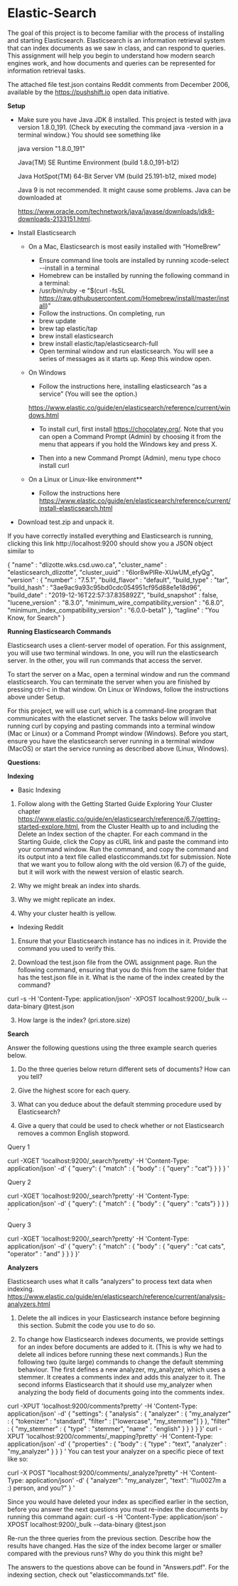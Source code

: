 # Elastic-Search
The goal of this project is to become familiar with the process of installing and starting Elasticsearch. Elasticsearch is an information retrieval system that can index documents as we saw in class, and can respond to queries. This assignment will help you begin to understand how modern search engines work, and how documents and queries can be represented for information retrieval tasks.

The attached file test.json contains Reddit comments from December 2006, available by the https://pushshift.io open data initiative.

**Setup**
- Make sure you have Java JDK 8 installed. This project is tested with java version 1.8.0_191. (Check by executing the command java -version in a terminal window.) You should see something like

    java version "1.8.0_191"
    
    Java(TM) SE Runtime Environment (build 1.8.0_191-b12)
    
    Java HotSpot(TM) 64-Bit Server VM (build 25.191-b12, mixed mode)

    Java 9 is not recommended. It might cause some problems. Java can be downloaded at              
    
    https://www.oracle.com/technetwork/java/javase/downloads/jdk8-downloads-2133151.html.

- Install Elasticsearch

    - On a Mac, Elasticsearch is most easily installed with “HomeBrew”

        - Ensure command line tools are installed by running xcode-select --install in a terminal
        - Homebrew can be installed by running the following command in a terminal:
        - /usr/bin/ruby -e "$(curl -fsSL https://raw.githubusercontent.com/Homebrew/install/master/install)"
        - Follow the instructions. On completing, run
        - brew update
        - brew tap elastic/tap
        - brew install elasticsearch
        - brew install elastic/tap/elasticsearch-full
        - Open terminal window and run elasticsearch. You will see a series of messages as it starts up. Keep this window open.

    - On Windows

        - Follow the instructions here, installing elasticsearch “as a service” (You will see the option.)      
        
         https://www.elastic.co/guide/en/elasticsearch/reference/current/windows.html
         
        - To install curl, first install https://chocolatey.org/. Note that you can open a Command Prompt (Admin) by choosing it            from the menu that appears if you hold the Windows key and press X.
        
        - Then into a new Command Prompt (Admin), menu type choco install curl

    - On a Linux or Linux-like environment**

        - Follow the instructions here https://www.elastic.co/guide/en/elasticsearch/reference/current/install-elasticsearch.html

- Download test.zip and unpack it.

If you have correctly installed everything and Elasticsearch is running, clicking this link http://localhost:9200 should show you a JSON object similar to

{
  "name" : "dlizotte.wks.csd.uwo.ca",
  "cluster_name" : "elasticsearch_dlizotte",
  "cluster_uuid" : "6lor8wPIRe-XUwUM_efyQg",
  "version" : {
    "number" : "7.5.1",
    "build_flavor" : "default",
    "build_type" : "tar",
    "build_hash" : "3ae9ac9a93c95bd0cdc054951cf95d88e1e18d96",
    "build_date" : "2019-12-16T22:57:37.835892Z",
    "build_snapshot" : false,
    "lucene_version" : "8.3.0",
    "minimum_wire_compatibility_version" : "6.8.0",
    "minimum_index_compatibility_version" : "6.0.0-beta1"
  },
  "tagline" : "You Know, for Search"
}


**Running Elasticsearch Commands**

Elasticsearch uses a client-server model of operation. For this assignment, you will use two terminal windows. In one, you will run the elasticsearch server. In the other, you will run commands that access the server.

To start the server on a Mac, open a terminal window and run the command elasticsearch. You can terminate the server when you are finished by pressing ctrl-c in that window. On Linux or Windows, follow the instructions above under Setup.

For this project, we will use curl, which is a command-line program that communicates with the elasticnet server. The tasks below will involve running curl by copying and pasting commands into a terminal window (Mac or Linux) or a Command Prompt window (Windows). Before you start, ensure you have the elasticsearch server running in a terminal window (MacOS) or start the service running as described above (Linux, Windows).


**Questions:**

**Indexing**

- Basic Indexing

1) Follow along with the Getting Started Guide Exploring Your Cluster chapter https://www.elastic.co/guide/en/elasticsearch/reference/6.7/getting-started-explore.html, from the Cluster Health up to and including the Delete an Index section of the chapter. For each command in the Starting Guide, click the Copy as cURL link and paste the command into your command window. Run the command, and copy the command and its output into a text file called elasticcommands.txt for submission. Note that we want you to follow along with the old version (6.7) of the guide, but it will work with the newest version of elastic search.

2) Why we might break an index into shards.

3) Why we might replicate an index.

4) Why your cluster health is yellow.

- Indexing Reddit

1) Ensure that your Elasticsearch instance has no indices in it. Provide the command you used to verify this.

2) Download the test.json file from the OWL assignment page. Run the following command, ensuring that you do this from the same folder that has the test.json file in it. What is the name of the index created by the command?

curl -s -H 'Content-Type: application/json' -XPOST localhost:9200/_bulk --data-binary @test.json

3) How large is the index? (pri.store.size)

**Search**

Answer the following questions using the three example search queries below.

1) Do the three queries below return different sets of documents? How can you tell?

2) Give the highest score for each query.

3) What can you deduce about the default stemming procedure used by Elasticsearch?

4) Give a query that could be used to check whether or not Elasticsearch removes a common English stopword.

Query 1

curl -XGET 'localhost:9200/_search?pretty' -H 'Content-Type: application/json' -d'
{ "query": { "match" : { "body" : { "query" : "cat"} } } } '

Query 2

curl -XGET 'localhost:9200/_search?pretty' -H 'Content-Type: application/json' -d'
{ "query": { "match" : { "body" : { "query" : "cats"} } } } '

Query 3

curl -XGET 'localhost:9200/_search?pretty' -H 'Content-Type: application/json' -d'
{ "query": { "match" : { "body" : { "query" : "cat cats", "operator" : "and" } } } }'

**Analyzers**

Elasticsearch uses what it calls “analyzers” to process text data when indexing. https://www.elastic.co/guide/en/elasticsearch/reference/current/analysis-analyzers.html

1) Delete the all indices in your Elasticsearch instance before beginning this section. Submit the code you use to do so.

2) To change how Elasticsearch indexes documents, we provide settings for an index before documents are added to it. (This is why we had to delete all indices before running these next commands.) Run the following two (quite large) commands to change the default stemming behaviour. The first defines a new analyzer, my_analyzer, which uses a stemmer. It creates a comments index and adds this analyzer to it. The second informs Elasticsearch that it should use my_analyzer when analyzing the body field of documents going into the comments index.

curl -XPUT 'localhost:9200/comments?pretty' -H 'Content-Type: application/json' -d'
{
    "settings": {
        "analysis" : {
            "analyzer" : {
                "my_analyzer" : {
                    "tokenizer" : "standard",
                    "filter" : ["lowercase", "my_stemmer"]
                }
            },
            "filter" : {
                "my_stemmer" : {
                    "type" : "stemmer",
                    "name" : "english"
                }
            }
        }
    }
}'
curl -XPUT 'localhost:9200/comments/_mapping?pretty' -H 'Content-Type: application/json' -d'
{
        "properties" : {
          "body" : {
            "type" : "text",
            "analyzer" : "my_analyzer"
          }
        }
}
'
You can test your analyzer on a specific piece of text like so:

curl -X POST "localhost:9200/comments/_analyze?pretty" -H 'Content-Type: application/json' -d'
{
  "analyzer": "my_analyzer",
  "text": "I\u0027m a :) person, and you?"
}
'

Since you would have deleted your index as specified earlier in the section, before you answer the next questions you must re-index the documents by running this command again: curl -s -H 'Content-Type: application/json' -XPOST localhost:9200/_bulk --data-binary @test.json

Re-run the three queries from the previous section. Describe how the results have changed.
Has the size of the index become larger or smaller compared with the previous runs? Why do you think this might be?

The answers to the questions above can be found in "Answers.pdf".
For the indexing section, check out "elasticcommands.txt" file.

